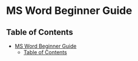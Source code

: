 # MS Word Beginner Guide

## Table of Contents
- [MS Word Beginner Guide](#ms-word-beginner-guide)
  - [Table of Contents](#table-of-contents)
